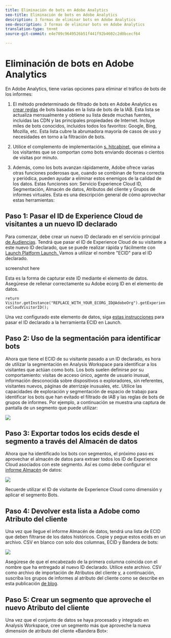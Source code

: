 ```yaml
---
title: Eliminación de bots en Adobe Analytics
seo-title: Eliminación de bots en Adobe Analytics
description: 3 formas de eliminar bots en Adobe Analytics
seo-description: 3 formas de eliminar bots en Adobe Analytics
translation-type: tm+mt
source-git-commit: e4e709c9649526b51f441f92b4602c2d0bcecf64

---
```



# Eliminación de bots en Adobe Analytics

En Adobe Analytics, tiene varias opciones para eliminar el tráfico de bots de los informes:

1. El método predeterminado de filtrado de bots en Adobe Analytics es [crear reglas](/help/admin/admin/bot-removal/bot-rules.md) de bots basadas en la lista de bots de la IAB. Esta lista se actualiza mensualmente y obtiene su lista desde muchas fuentes, incluidas las CDN y las principales propiedades de Internet. Incluye miles de bots conocidos, incluidos todos los favoritos: Google, Bing, Mozilla, etc. Esta lista cubre la abrumadora mayoría de casos de uso y necesidades en torno a la filtración de bots.

1. Utilice el complemento de implementación [s. hitcabinet](https://docs.adobe.com/content/help/en/analytics/implementation/javascript-implementation/plugins/hitgovernor.html), que elimina a los visitantes que se comportan como bots enviando docenas o cientos de visitas por minuto.

1. Además, como los bots avanzan rápidamente, Adobe ofrece varias otras funciones poderosas que, cuando se combinan de forma correcta y periódica, pueden ayudar a eliminar estos enemigos de la calidad de los datos. Estas funciones son: Servicio Experience Cloud ID, Segmentación, Almacén de datos, Atributos del cliente y Grupos de informes virtuales. Esta es una descripción general de cómo aprovechar estas herramientas:

## Paso 1: Pasar el ID de Experience Cloud de visitantes a un nuevo ID declarado

Para comenzar, debe crear un nuevo ID declarado en el servicio principal [de Audiencias](https://docs.adobe.com/content/help/en/core-services/interface/audiences/audience-library.html). Tendrá que pasar el ID de Experience Cloud de su visitante a este nuevo ID declarado, que se puede realizar rápida y fácilmente con [Launch Platform Launch. ](https://docs.adobe.com/content/help/en/launch/using/implement/solutions/idservice-save.html) Vamos a utilizar el nombre "ECID" para el ID declarado.

screenshot here

Esta es la forma de capturar este ID mediante el elemento de datos. Asegúrese de rellenar correctamente su Adobe ecorg ID en el elemento de datos.

```return Visitor.getInstance("REPLACE_WITH_YOUR_ECORG_ID@AdobeOrg").getExperienceCloudVisitorID();```

Una vez configurado este elemento de datos, siga [estas instrucciones](https://docs.adobe.com/content/help/en/launch/using/implement/solutions/idservice-save.html) para pasar el ID declarado a la herramienta ECID en Launch.

## Paso 2: Uso de la segmentación para identificar bots

Ahora que tiene el ECID de su visitante pasado a un ID declarado, es hora de utilizar la segmentación en Analysis Workspace para identificar a los visitantes que actúan como bots. Los bots suelen definirse por su comportamiento: visitas de acceso único, agente de usuario inusual, información desconocida sobre dispositivos o exploradores, sin referentes, visitantes nuevos, páginas de aterrizaje inusuales, etc. Utilice las capacidades de exploración y segmentación de espacio de trabajo para identificar los bots que han evitado el filtrado de IAB y las reglas de bots de grupos de informes. Por ejemplo, a continuación se muestra una captura de pantalla de un segmento que puede utilizar:

![](assets/bot-filter-seg1.png)

## Paso 3: Exportar todos los ecids desde el segmento a través del Almacén de datos

Ahora que ha identificado los bots con segmentos, el próximo paso es aprovechar el almacén de datos para extraer todos los ID de Experience Cloud asociados con este segmento. Así es como debe configurar el [informe Almacén](https://docs.adobe.com/content/help/en/analytics/export/data-warehouse/data-warehouse.html) de datos:

![](assets/bot-dwh-3.png)

Recuerde utilizar el ID de visitante de Experience Cloud como dimensión y aplicar el segmento Bots.

## Paso 4: Devolver esta lista a Adobe como Atributo del cliente

Una vez que llegue el informe Almacén de datos, tendrá una lista de ECID que deben filtrarse de los datos históricos. Copie y pegue estos ecids en un archivo. CSV en blanco con solo dos columnas, ECID y Bandera de bots:

![](assets/bot-csv-4.png)

Asegúrese de que el encabezado de la primera columna coincida con el nombre que ha entregado al nuevo ID declarado. Utilice este archivo. CSV como archivo de importación de Atributos del cliente y, a continuación, suscriba los grupos de informes al atributo del cliente como se describe en esta publicación [de blog](https://theblog.adobe.com/link-digital-behavior-customers).

## Paso 5: Crear un segmento que aproveche el nuevo Atributo del cliente

Una vez que el conjunto de datos se haya procesado y integrado en Analysis Workspace, cree un segmento más que aproveche la nueva dimensión de atributo del cliente «Bandera Bot»:

